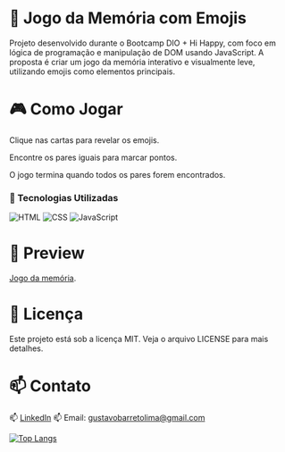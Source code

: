 # 🧠 Jogo da Memória com Emojis

Projeto desenvolvido durante o Bootcamp DIO + Hi Happy, com foco em lógica de programação e manipulação de DOM usando JavaScript. A proposta é criar um jogo da memória interativo e visualmente leve, utilizando emojis como elementos principais.

# 🎮 Como Jogar

Clique nas cartas para revelar os emojis.

Encontre os pares iguais para marcar pontos.

O jogo termina quando todos os pares forem encontrados.

### 🚀 Tecnologias Utilizadas

![HTML](https://img.shields.io/badge/HTML5-E34F26?style=for-the-badge&logo=html5&logoColor=white)
![CSS](https://img.shields.io/badge/CSS3-1572B6?style=for-the-badge&logo=css3&logoColor=white)
![JavaScript](https://img.shields.io/badge/JavaScript-F7DF1E?style=for-the-badge&logo=javascript&logoColor=black)


# 📸 Preview

[Jogo da memória](https://web.dio.me/home).

# 📄 Licença

Este projeto está sob a licença MIT. Veja o arquivo LICENSE para mais detalhes.

# 📫 Contato

📫 [LinkedIn](https://www.linkedin.com/in/gustavo-barreto-5341a9217)
📫 Email: gustavobarretolima@gmail.com

[![Top Langs](https://github-readme-stats.vercel.app/api/top-langs/?username=GustavoBarretoLima&layout=compact&theme=radical)](https://github.com/GustavoBarretoLima)
